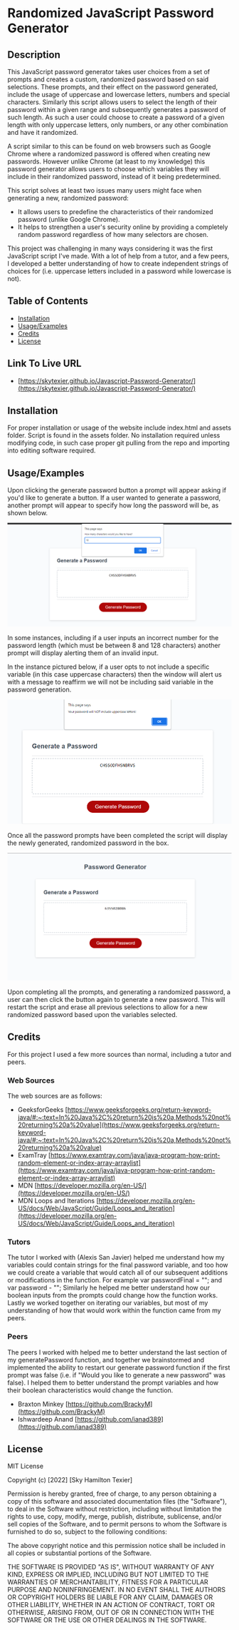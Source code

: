 # Randomized JavaScript Password Generator
 
## Description
 
This JavaScript password generator takes user choices from a set of prompts and creates a custom, randomized password based on said selections.
These prompts, and their effect on the password generated, include the usage of uppercase and lowercase letters, numbers and special characters.
Similarly this script allows users to select the length of their password within a given range and subsequently generates a password
of such length. As such a user could choose to create a password of a given length with only uppercase letters, only numbers, or any other combination and have it
randomized.
 
A script similar to this can be found on web browsers such as Google Chrome where a randomized password is offered when creating new passwords.
However unlike Chrome (at least to my knowledge) this password generator allows users to choose which variables they will include in their randomized password,
instead of it being predetermined.
 
This script solves at least two issues many users might face when generating a new, randomized password:
- It allows users to predefine the characteristics of their randomized password (unlike Google Chrome).  
- It helps to strengthen a user's security online by providing a completely random password regardless of how many selectors are chosen.
 
This project was challenging in many ways considering it was the first JavaScript script I've made. With a lot of help from a tutor, and a few peers, I developed a better understanding of how to create
independent strings of choices for (i.e. uppercase letters included in a password while lowercase  is not).
 
 
## Table of Contents
 
- [Installation](#installation)
- [Usage/Examples](#usage//examples)
- [Credits](#credits)
- [License](#license)
 
## Link To Live URL
- [https://skytexier.github.io/Javascript-Password-Generator/](https://skytexier.github.io/Javascript-Password-Generator/)

## Installation
 
For proper installation or usage of the website include index.html and assets folder. Script is found in the assets folder.
No installation required unless modifying code, in such case proper git pulling from the repo and importing into editing software required.
   
## Usage/Examples
Upon clicking the generate password button a prompt will appear asking if you'd like to generate a button.
If a user wanted to generate a password, another prompt will appear to specify how long the password will be, as shown below.
 
![alt text](./Assets/images/prompt.png)
 
In some instances, including if a user inputs an incorrect number for the password length (which must be between 8 and 128 characters) another prompt will display alerting them of an invalid input.
 
In the instance pictured below, if a user opts to not include a specific variable (in this case uppercase characters) then the window will alert us with a message to reaffirm we will not be including said variable in the password generation.
 
![alt text](./Assets/images/falsealert.png)
 
Once all the password prompts have been completed the script will display the newly generated, randomized password in the box.
 
![alt text](./Assets/images/completedpass.png)
 
Upon completing all the prompts, and generating a randomized password, a user can then click the button again to generate a new password. This will restart the script and erase all previous selections to allow for a new randomized password based upon the variables selected.
 
## Credits
 
For this project I used a few more sources than normal, including a tutor and peers.

### Web Sources
The web sources are as follows:
- GeeksforGeeks [https://www.geeksforgeeks.org/return-keyword-java/#:~:text=In%20Java%2C%20return%20is%20a,Methods%20not%20returning%20a%20value](https://www.geeksforgeeks.org/return-keyword-java/#:~:text=In%20Java%2C%20return%20is%20a,Methods%20not%20returning%20a%20value)
- ExamTray [https://www.examtray.com/java/java-program-how-print-random-element-or-index-array-arraylist](https://www.examtray.com/java/java-program-how-print-random-element-or-index-array-arraylist)
- MDN [https://developer.mozilla.org/en-US/](https://developer.mozilla.org/en-US/)
- MDN Loops and Iterations [https://developer.mozilla.org/en-US/docs/Web/JavaScript/Guide/Loops_and_iteration](https://developer.mozilla.org/en-US/docs/Web/JavaScript/Guide/Loops_and_iteration)

### Tutors
The tutor I worked with (Alexis San Javier) helped me understand how my variables could contain strings for the final password variable, and too how we could create a variable that would catch all of our subsequent additions or modifications in the function. For example var passwordFinal = ""; and var password - "";
Similarly he helped me better understand how our boolean inputs from the prompts could change how the function works. Lastly we worked together on iterating our variables, but most of my understanding of how that would work within the function came from my peers.

### Peers
The peers I worked with helped me to better understand the last section of my generatePassword function, and together we brainstormed and implemented the ability to restart our generate password function if the first prompt was false (i.e. if "Would you like to generate a new password" was false). I helped them to better understand the prompt variables and how their boolean characteristics would change the function.
 
- Braxton Minkey [https://github.com/BrackyM](https://github.com/BrackyM)
- Ishwardeep Anand [https://github.com/ianad389](https://github.com/ianad389)
 
 
## License
MIT License
 
Copyright (c) [2022] [Sky Hamilton Texier]
 
Permission is hereby granted, free of charge, to any person obtaining a copy
of this software and associated documentation files (the "Software"), to deal
in the Software without restriction, including without limitation the rights
to use, copy, modify, merge, publish, distribute, sublicense, and/or sell
copies of the Software, and to permit persons to whom the Software is
furnished to do so, subject to the following conditions:
 
The above copyright notice and this permission notice shall be included in all
copies or substantial portions of the Software.
 
THE SOFTWARE IS PROVIDED "AS IS", WITHOUT WARRANTY OF ANY KIND, EXPRESS OR
IMPLIED, INCLUDING BUT NOT LIMITED TO THE WARRANTIES OF MERCHANTABILITY,
FITNESS FOR A PARTICULAR PURPOSE AND NONINFRINGEMENT. IN NO EVENT SHALL THE
AUTHORS OR COPYRIGHT HOLDERS BE LIABLE FOR ANY CLAIM, DAMAGES OR OTHER
LIABILITY, WHETHER IN AN ACTION OF CONTRACT, TORT OR OTHERWISE, ARISING FROM,
OUT OF OR IN CONNECTION WITH THE SOFTWARE OR THE USE OR OTHER DEALINGS IN THE
SOFTWARE.